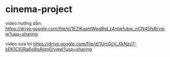 # cinema-project
video hướng dẫn: https://drive.google.com/file/d/1EZlKaahlWqgBgLz4ntwfubw_nCN45fsR/view?usp=sharing

video sưa loi https://drive.google.com/file/d/1UrrGcV_XkNzz7-kEK1ClGRa6o8gAIqn0/view?usp=sharing
